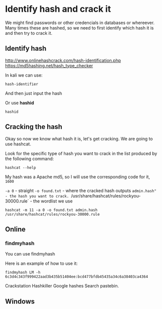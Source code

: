 # Identify hash and crack it

We might find passwords or other credencials in databases or whereever. Many times these are hashed, so we need to first identify which hash it is and then try to crack it.

## Identify hash

http://www.onlinehashcrack.com/hash-identification.php
https://md5hashing.net/hash_type_checker

In kali we can use:
```
hash-identifier 
```
And then just input the hash

Or use **hashid**

```
hashid
```

## Cracking the hash

Okay so now we know what hash it is, let's get cracking. We are going to use hashcat.

Look for the specific type of hash you want to crack in the list produced by the following command:
```
hashcat --help
```

My hash was a Apache md5, so I will use the corresponding code for it, `1600`

`-a 0` - straight
`-o found.txt` - where the cracked hash outputs
`admin.hash" - the hash you want to crack.
`/usr/share/hashcat/rules/rockyou-30000.rule` - the wordlist we use

```
hashcat -m 11 -a 0 -o found.txt admin.hash /usr/share/hashcat/rules/rockyou-30000.rule
```

## Online

### findmyhash

You can use findmyhash 

Here is an example of how to use it:
```
findmyhash LM -h 6c3d4c343f999422aad3b435b51404ee:bcd477bfdb45435a34c6a38403ca4364
```

Crackstation
Hashkiller
Google hashes
Search pastebin.


## Windows 
